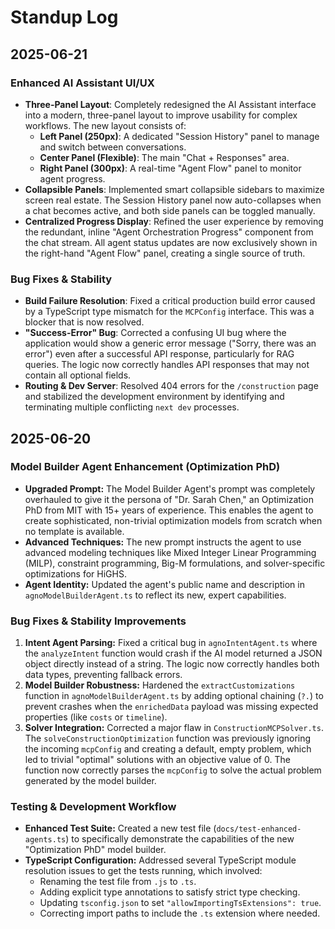 # Standup Log

## 2025-06-21

### Enhanced AI Assistant UI/UX
- **Three-Panel Layout**: Completely redesigned the AI Assistant interface into a modern, three-panel layout to improve usability for complex workflows. The new layout consists of:
  - **Left Panel (250px)**: A dedicated "Session History" panel to manage and switch between conversations.
  - **Center Panel (Flexible)**: The main "Chat + Responses" area.
  - **Right Panel (300px)**: A real-time "Agent Flow" panel to monitor agent progress.
- **Collapsible Panels**: Implemented smart collapsible sidebars to maximize screen real estate. The Session History panel now auto-collapses when a chat becomes active, and both side panels can be toggled manually.
- **Centralized Progress Display**: Refined the user experience by removing the redundant, inline "Agent Orchestration Progress" component from the chat stream. All agent status updates are now exclusively shown in the right-hand "Agent Flow" panel, creating a single source of truth.

### Bug Fixes & Stability
- **Build Failure Resolution**: Fixed a critical production build error caused by a TypeScript type mismatch for the `MCPConfig` interface. This was a blocker that is now resolved.
- **"Success-Error" Bug**: Corrected a confusing UI bug where the application would show a generic error message ("Sorry, there was an error") even after a successful API response, particularly for RAG queries. The logic now correctly handles API responses that may not contain all optional fields.
- **Routing & Dev Server**: Resolved 404 errors for the `/construction` page and stabilized the development environment by identifying and terminating multiple conflicting `next dev` processes.

## 2025-06-20

### Model Builder Agent Enhancement (Optimization PhD)
- **Upgraded Prompt:** The Model Builder Agent's prompt was completely overhauled to give it the persona of "Dr. Sarah Chen," an Optimization PhD from MIT with 15+ years of experience. This enables the agent to create sophisticated, non-trivial optimization models from scratch when no template is available.
- **Advanced Techniques:** The new prompt instructs the agent to use advanced modeling techniques like Mixed Integer Linear Programming (MILP), constraint programming, Big-M formulations, and solver-specific optimizations for HiGHS.
- **Agent Identity:** Updated the agent's public name and description in `agnoModelBuilderAgent.ts` to reflect its new, expert capabilities.

### Bug Fixes & Stability Improvements
1.  **Intent Agent Parsing:** Fixed a critical bug in `agnoIntentAgent.ts` where the `analyzeIntent` function would crash if the AI model returned a JSON object directly instead of a string. The logic now correctly handles both data types, preventing fallback errors.
2.  **Model Builder Robustness:** Hardened the `extractCustomizations` function in `agnoModelBuilderAgent.ts` by adding optional chaining (`?.`) to prevent crashes when the `enrichedData` payload was missing expected properties (like `costs` or `timeline`).
3.  **Solver Integration:** Corrected a major flaw in `ConstructionMCPSolver.ts`. The `solveConstructionOptimization` function was previously ignoring the incoming `mcpConfig` and creating a default, empty problem, which led to trivial "optimal" solutions with an objective value of 0. The function now correctly parses the `mcpConfig` to solve the actual problem generated by the model builder.

### Testing & Development Workflow
- **Enhanced Test Suite:** Created a new test file (`docs/test-enhanced-agents.ts`) to specifically demonstrate the capabilities of the new "Optimization PhD" model builder.
- **TypeScript Configuration:** Addressed several TypeScript module resolution issues to get the tests running, which involved:
    - Renaming the test file from `.js` to `.ts`.
    - Adding explicit type annotations to satisfy strict type checking.
    - Updating `tsconfig.json` to set `"allowImportingTsExtensions": true`.
    - Correcting import paths to include the `.ts` extension where needed. 
